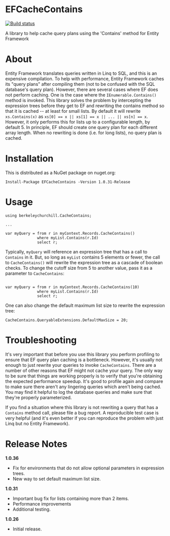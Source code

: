 # EFCacheContains

[![Build status](https://ci.appveyor.com/api/projects/status/d2aj00i8de4thr0e/branch/master?svg=true)](https://ci.appveyor.com/project/bchurchill/efcachecontains/branch/master)

A library to help cache query plans using the 'Contains' method for Entity Framework

# About

Entity Framework translates queries written in Linq to SQL, and this is an expensive compilation.  To help with performance, Entity Framework caches its "query plans" after compiling them (not to be confused with the SQL database's query plan).  However, there are several cases where EF does not perform caching.  One is the case where the `IEnumerable.Contains()` method is invoked.  This library solves the problem by intercepting the expression trees before they get to EF and rewriting the contains method so that it is cached -- at least for small lists.  By default it will rewrite `xs.Contains(x)` as `xs[0] == x || xs[1] == x || ... || xs[n] == x`.  However, it only performs this for lists up to a configurable length, by default 5.  In principle, EF should create one query plan for each different array length.  When no rewriting is done (i.e. for long lists), no query plan is cached.

# Installation

This is distributed as a NuGet package on nuget.org:

```
Install-Package EFCacheContains -Version 1.0.31-Release
```

# Usage

```
using berkeleychurchill.CacheContains;

...

var myQuery = from r in myContext.Records.CacheContains()
              where myList.Contains(r.Id)
              select r;
```

Typically, `myQuery` will reference an expression tree that has a call to `Contains` in it.  But, so long as `myList` contains 5 elements or fewer, the call to `CacheContains()` will rewrite the expression tree as a cascade of boolean checks.  To change the cutoff size from 5 to another value, pass it as a parameter to `CacheContains`:

```

var myQuery = from r in myContext.Records.CacheContains(10)
              where myList.Contains(r.Id)
              select r;
```

One can also change the default maximum list size to rewrite the expression tree:

```
CacheContains.QueryableExtensions.DefaultMaxSize = 20;
```

# Troubleshooting

It's very important that before you use this library you perform profiling to ensure that EF query plan caching is a bottleneck.  However, it's usually not enough to just rewrite your queries to invoke `CacheContains`.  There are a number of other reasons that EF might not cache your query.  The only way to be sure that things are working properly is to verify that you're obtaining the expected performance speedup.  It's good to profile again and compare to make sure there aren't any lingering queries which aren't being cached.  You may find it helpful to log the database queries and make sure that they're properly parameterized.

If you find a situation where this library is not rewriting a query that has a `Contains` method call, please file a bug report.  A reproducible test case is very helpful (and it's even better if you can reproduce the problem with just Linq but no Entity Framework).

# Release Notes

**1.0.36**
  * Fix for environments that do not allow optional parameters in expression trees.
  * New way to set default maximum list size.

**1.0.31** 
  * Important bug fix for lists containing more than 2 items.
  * Performance improvements
  * Additional testing.

**1.0.26**
  * Initial release.





